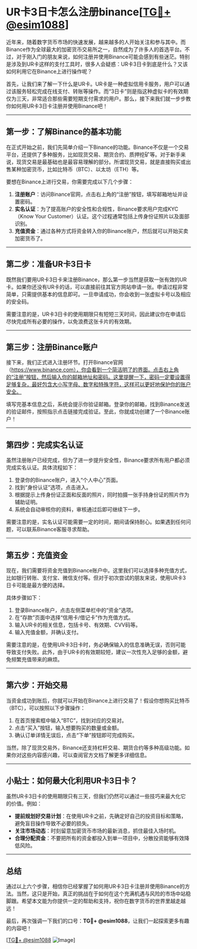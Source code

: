 # UR卡3日卡怎么注册binance[[TG💪+ @esim1088](https://t.me/s/esim1088)]

近年来，随着数字货币市场的快速发展，越来越多的人开始关注和参与其中。而Binance作为全球最大的加密货币交易所之一，自然成为了许多人的首选平台。不过，对于刚入门的朋友来说，如何注册并使用Binance可能会感到有些迷茫。特别是涉及到UR卡这样的支付工具时，很多人会疑惑：UR卡3日卡到底是什么？又该如何利用它在Binance上进行操作呢？

首先，让我们来了解一下什么是UR卡。UR卡是一种虚拟信用卡服务，用户可以通过该服务轻松完成在线支付、转账等操作。而“3日卡”则是指这种虚拟卡的有效期仅为三天，非常适合那些需要短期支付需求的用户。那么，接下来我们就一步步教你如何用UR卡3日卡注册并使用Binance吧！

---

## 第一步：了解Binance的基本功能

在正式开始之前，我们先简单介绍一下Binance的功能。Binance不仅是一个交易平台，还提供了多种服务，比如现货交易、期货合约、质押挖矿等。对于新手来说，现货交易是最基础也是最容易理解的部分。所谓现货交易，就是直接购买或出售某种加密货币，比如比特币（BTC）、以太坊（ETH）等。

要想在Binance上进行交易，你需要完成以下几个步骤：

1. **注册账户**：访问Binance官网，点击右上角的“注册”按钮，填写邮箱地址并设置密码。
2. **实名认证**：为了提高账户的安全性和合规性，Binance要求用户完成KYC（Know Your Customer）认证。这个过程通常包括上传身份证照片以及面部识别。
3. **充值资金**：通过各种方式将资金转入你的Binance账户，然后就可以开始买卖加密货币了。

---

## 第二步：准备UR卡3日卡

既然我们要用UR卡3日卡来注册Binance，那么第一步当然是获取一张有效的UR卡。如果你还没有UR卡的话，可以直接前往其官方网站申请一张。申请过程非常简单，只需提供基本的信息即可。一旦申请成功，你会收到一张虚拟卡号以及相应的安全码。

需要注意的是，UR卡3日卡的使用期限只有短短三天时间，因此建议你在申请后尽快完成所有必要的操作，以免浪费这张卡片的有效期。

---

## 第三步：注册Binance账户

接下来，我们正式进入注册环节。打开Binance官网（https://www.binance.com），你会看到一个简洁明了的界面。点击右上角的“注册”按钮，然后输入你的邮箱地址和密码。这里提醒一下，密码一定要设置得足够复杂，最好包含大小写字母、数字和特殊字符，这样可以更好地保护你的账户安全。

填写完基本信息之后，系统会提示你验证邮箱。登录你的邮箱，找到Binance发送的验证邮件，按照指示点击链接完成验证。至此，你就成功创建了一个Binance账户！

---

## 第四步：完成实名认证

虽然注册账户已经完成，但为了进一步提升安全性，Binance要求所有用户都必须完成实名认证。具体流程如下：

1. 登录你的Binance账户，进入“个人中心”页面。
2. 找到“身份认证”选项，点击进入。
3. 根据提示上传身份证正面和反面的照片，同时拍摄一张手持身份证的照片作为辅助证明。
4. 系统会自动审核你的资料，审核通过后即可继续下一步。

需要注意的是，实名认证可能需要一定的时间，期间请保持耐心。如果遇到任何问题，可以联系Binance客服寻求帮助。

---

## 第五步：充值资金

现在，我们需要将资金充值到Binance账户中。这里我们可以选择多种充值方式，比如银行转账、支付宝、微信支付等。但对于初次尝试的朋友来说，使用UR卡3日卡可能是最方便的选择。

具体步骤如下：

1. 登录Binance账户，点击左侧菜单栏中的“资金”选项。
2. 在“存款”页面中选择“信用卡/借记卡”作为充值方式。
3. 输入UR卡的相关信息，包括卡号、有效期、CVV码等。
4. 输入充值金额，并确认支付。

需要注意的是，在使用UR卡3日卡时，务必确保输入的信息准确无误，否则可能导致支付失败。此外，由于UR卡的有效期较短，建议一次性充入足够的金额，避免频繁充值带来的麻烦。

---

## 第六步：开始交易

当资金成功到账后，你就可以开始在Binance上进行交易了！假设你想购买比特币（BTC），可以按照以下步骤操作：

1. 在首页搜索框中输入“BTC”，找到对应的交易对。
2. 点击“买入”按钮，输入想要购买的数量或金额。
3. 确认订单详情无误后，点击“下单”按钮即可完成购买。

当然，除了现货交易外，Binance还支持杠杆交易、期货合约等多种高级功能。如果你对这些内容感兴趣，可以查阅官方文档了解更多详细信息。

---

## 小贴士：如何最大化利用UR卡3日卡？

虽然UR卡3日卡的使用期限只有三天，但我们仍然可以通过一些技巧来最大化它的价值。例如：

- **提前规划好交易计划**：在使用UR卡之前，先确定好自己的投资目标和策略，避免盲目操作导致不必要的损失。
- **关注市场动态**：时刻留意加密货币市场的最新消息，抓住最佳入场时机。
- **合理分配资金**：不要把所有的资金都投入到单一项目中，分散投资能够有效降低风险。

---

## 总结

通过以上六个步骤，相信你已经掌握了如何用UR卡3日卡注册并使用Binance的方法。当然，这只是开始，真正的挑战在于如何在这个充满机遇与风险的市场中站稳脚跟。希望本文能为你提供一定的帮助和支持，祝你在数字货币的世界里越走越远！

最后，再次强调一下我们的口号：**TG💪+ @esim1088**，让我们一起探索更多有趣的内容吧！

[[TG💪+ @esim1088](https://t.me/s/esim1088) ![Image](https://i.postimg.cc/4NQfJmqS/Snipaste-2025-05-13-00-14-12.png)]